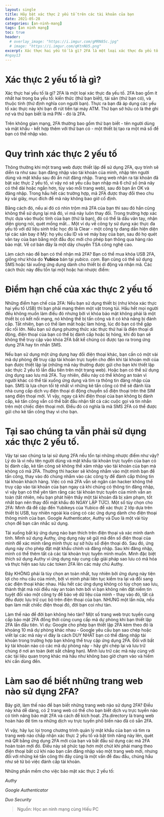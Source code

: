```yaml
---
layout: single
title: Hãy bật xác thực 2 yếu tố trên các tài khoản của bạn
date: 2021-05-28
categories: [an-ninh-mang]
tags: [an ninh mạng]
toc: true
header:
  # overlay_image: "https://i.imgur.com/gMRN85c.jpg"
  # image: "https://i.imgur.com/qKtnNU5.png"
excerpt: Xác thực hai yếu tố là gì? 2FA là một loại xác thực đa yếu tố. 2FA bao gồm ít nhất hai trong ba yếu tố gồm kiến ​​thức (thứ bạn biết), tài sản (thứ bạn có), và thuộc tính (thứ định nghĩa con người bạn)
#ngay13
---
```

# Xác thực 2 yếu tố là gì?
Xác thực hai yếu tố là gì? 2FA là một loại xác thực đa yếu tố. 2FA bao gồm ít nhất hai trong ba yếu tố: kiến ​​thức (thứ bạn biết), tài sản (thứ bạn có), và thuộc tính (thứ định nghĩa con người bạn). Thực ra bạn đã áp dụng các yếu tố xác thực này khi bạn đi rút tiền tại máy ATM. Thứ bạn sở hữu có là thẻ ghi nợ và thứ bạn biết là mã PIN - đó là 2FA. 

Trên không gian mạng, 2FA thường bao gồm thứ bạn biết - tên người dùng và mật khẩu - kết hợp thêm với thứ bạn có - một thiết bị tạo ra một mã số để bạn có thể nhập vào.
# Quy trình xác thực 2 yếu tố
Thông thường khi một trang web được thiết lập để sử dụng 2FA, quy trình sẽ diễn ra như sau: bạn đăng nhập vào tài khoản của mình, nhập tên người dùng và mật khẩu sau đó ấn nút đăng nhập. Trang web nhận ra tài khoản đã bật xác thực 2 yếu tố, vì vậy nó sẽ yêu cầu bạn nhập mã 6 chữ số (mã nãy có thể dài hoặc ngắn hơn, tùy vào mỗi trang web), sau đó bạn ấn OK và đăng nhập. Trong hầu hết các trường hợp, mã 2FA được thay đổi theo chu kỳ vài giây, mục đích để mã này không bao giờ cố định.

Bằng cách đó, nếu ai đó có nhìn trộm mã 2FA của bạn thì sau đó hắn cũng không thể sử dụng lại mã đó, vì mã này luôn thay đổi. Trong trường hợp xác thực dựa vào thuộc tính của bạn (thứ là bạn), đó có thể là dấu vân tay, nhận diện giọng nói, quét mống mắt... Một ví dụ về công ty sử dụng xác thực đa yếu tố với dữ liệu sinh trắc học đó là Clear - một công ty đang dần hiện diện tại các sân bay ở Mỹ: họ yêu cầu ID và vé máy bay của bạn, sau đó họ quét vân tay của bạn bằng một đầu đọc mới cho phép bạn thông qua hàng rào bảo mật. Về cơ bản đây là một dây chuyền TSA công nghệ cao.

Làm cách nào để bạn có thể nhận mã 2FA? Bạn có thể mua khóa USB 2FA, giống như khóa do **Yubico** bán tại *yubico. com*. Bạn cũng có thể sử dụng SMS hoặc tải xuống ứng dụng dành cho thiết bị di động và nhận mã. Các cách thức này đều tồn tại một hoặc hai nhược điểm:
# Điểm hạn chế của xác thực 2 yếu tố
Những điểm hạn chế của 2FA: Nếu bạn sử dụng thiết bị (như khóa xác thực hai yếu tố USB) thì bạn phải mang thêm một vật trong túi. Hầu hết mọi người đều không muốn làm điều đó nhưng bởi vì khóa bảo mật không phải là một thiết bị có kết nối mạng, nó không thể bị tấn công và ít có khả năng bị đánh cắp. Tất nhiên, bạn có thể làm mất hoặc làm hỏng, lúc đó bạn có thể gặp rắc rối lớn. Nếu bạn sử dụng phương thức xác thực thứ hai là điện thoại di động, điện thoại của bạn có thể bị đánh cắp hoặc bị hỏng, khi đó bạn sẽ không thể truy cập vào khóa 2FA bất kể chúng có được tạo ra trong ứng dụng 2FA hay tin nhắn SMS.

Nếu bạn sử dụng một ứng dụng hay đổi điện thoại khác, bạn cần có một vài mã dự phòng để truy cập tài khoản trực tuyến cho đến khi tài khoản mới của bạn được thiết lập lại (những mã này thường được gửi cho bạn khi thiết lập xác thực 2 yếu tố lần đầu tiên trên một trang web). Hoặc bạn có thể sử dụng ứng dụng sao lưu mã 2FA. Tuy nhiên, điều này có thể không an toàn vì người khác có thể tải xuống ứng dụng và tìm ra thông tin đăng nhập của bạn. SMS là lựa chọn tồi tệ nhất vì những kẻ tấn công có thể sẽ đánh lừa nhà cung cấp dịch vụ điện thoại di động chuyển số điện thoại trên thẻ SIM sang điện thoại mới. Vì vậy, ngay cả khi điện thoại của bạn không bị đánh cắp, kẻ tấn công vẫn có thể bắt đầu nhận tất cả các cuộc gọi và tin nhắn trên một chiếc điện thoại mới. Điều đó có nghĩa là mã SMS 2FA có thể được gửi cho kẻ tấn công thay vì cho bạn.
# Tại sao chúng ta vẫn phải sử dụng xác thực 2 yếu tố.
Vậy tại sao chúng ta lại sử dụng 2FA nếu tồn tại những nhược điểm như vậy? Lý do là vì nếu tên người dùng và mật khẩu tài khoản trực tuyến của bạn có bị đánh cắp, kẻ tấn công sẽ không thể xâm nhập vào tài khoản của bạn mà không có mã 2FA. Thường thì hacker sẽ không nhắm vào một mình bạn để tấn công, thay vào đó chúng nhắm vào các công ty để đánh cắp thông tin tài khoản khách hàng. Việc có mã 2FA vẫn sẽ ngăn cản hacker không thể truy cập vào tài khoản của bạn ngay cả khi chúng có thông tin đăng nhập, vì vậy bạn có thể yên tâm rằng các tài khoản trực tuyến của mình vẫn an toàn (tất nhiên, nếu bạn phát hiện thấy một tài khoản đã bị xâm phạm, tốt nhất bạn nên thay đổi mật khẩu đó NGAY LẬP TỨC).
Một số tùy chọn cho 2FA: Mình đã đề cập đến Yubikeys của Yubico để xác thực 2 lớp dựa trên thiết bị USB, tuy nhiên ngoài kia cũng có các ứng dụng dành cho điện thoại thông minh của bạn. Google Authenticator, Authy và Duo là một vài tùy chọn để bạn cân nhắc sử dụng.

Tải xuống bất kỳ ứng dụng nào bạn thích trên điện thoại và xác minh danh tính. Mình sử dụng Authy, ứng dụng này sẽ gửi mã đến số điện thoại của mình để xác minh rằng mình thực sự sở hữu số điện thoại đó. Sau đó, ứng dụng này cho phép đặt mật khẩu chính và đăng nhập. Sau khi đăng nhập, mình có thể thêm tất cả các tài khoản trực tuyến mình muốn. Mình đặc biệt thích sử dụng Authy vì ứng dụng này cung cấp giải pháp sao lưu có mã hóa và thực hiện sao lưu các token 2FA lên các máy chủ Authy.

Đây KHÔNG phải là tùy chọn an toàn nhất, tuy nhiên bởi ứng dụng này tiện lợi cho nhu cầu của mình, bởi vì mình phải liên tục kiểm tra lại và đổi sang các điện thoại khác nhau. Hầu hết các ứng dụng không có tùy chọn sao lưu, thành thật mà nói điều này an toàn hơn bởi vì bạn không nên đặt niềm tin tuyệt đối vào một công ty để bảo vệ dữ liệu của mình - thay vào đó, tất cả đều được lưu trữ cục bộ trên điện thoại của bạn. NHƯNG một lần nữa, nếu bạn làm mất chiếc điện thoại đó, đời bạn coi như tàn.

Làm thế nào để đời bạn không héo tàn? Một số trang web trực tuyến cung cấp bảo mật 2FA đồng thời cũng cung cấp mã dự phòng khi bạn thiết lập 2FA lần đầu tiên. Ví dụ: Google cho phép bạn thiết lập 2FA kèm theo đó là khoảng 10 mã dự phòng khác nhau - Google yêu cầu bạn sao chép hoặc viết lại các mã này vì đây là cách DUY NHẤT bạn có thể đăng nhập tài khoản trong trường hợp bạn không thể truy cập ứng dụng 2FA. Đối với bất kỳ tài khoản nào có các mã dự phòng này - hãy ghi chép lại và lưu trữ chúng ở nơi an toàn (két sắt chẳng hạn). Mình lưu trữ các mã này cùng với các tài liệu quan trọng khác mà hầu như không bao giờ chạm vào và hiếm khi cần dùng đến.
# Làm sao để biết những trang web nào sử dụng 2FA?
Bây giờ, làm thế nào để bạn biết những trang web nào sử dụng 2FA? Điều này khá dễ dàng, có 2 trang web có thể cho bạn biết dịch vụ trực tuyến nào có tính năng bảo mật 2FA và cách để kích hoạt. 2fa.directory là trang web hoàn hảo để tìm ra những dịch vụ trực tuyến phổ biến nào đã có sẵn 2FA.

Vì vậy, hãy lục lọi trong chương trình quản lý mật khẩu của bạn và tìm ra trang web nào chấp nhận xác thực 2 yếu tố và bật tính năng này lên, quét mã QR bằng ứng dụng 2FA mới của bạn và bắt đầu sử dụng các mã 2FA hoàn toàn mới đó. Điều này sẽ phức tạp hơn một chút khi phải mang theo điện thoại bất cứ khi nào bạn cần đăng nhập vào một trang web mới, nhưng đối với những kẻ tấn công thì đây cũng là một vấn đề đau đầu, chúng hầu như sẽ từ bỏ việc đánh cắp tài khoản.

Những phần mềm cho việc bảo mật xác thực 2 yếu tố:

*Authy*

*Google Authenticator*

*Duo Security*
>Nguồn: Học an ninh mạng cùng Hiếu PC
